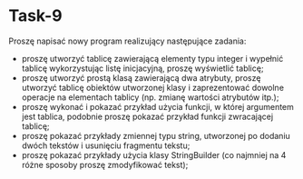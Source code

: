 # Task-9
Proszę napisać nowy program realizujący następujące zadania:
- proszę utworzyć tablicę zawierającą elementy typu integer i wypełnić tablicę wykorzystując listę inicjacyjną, proszę wyświetlić tablicę;
- proszę utworzyć prostą klasą zawierającą dwa atrybuty, proszę utworzyć tablicę obiektów utworzonej klasy i zaprezentować dowolne operacje na elementach tablicy (np. zmianę wartości atrybutów itp.);
- proszę wykonać i pokazać przykład użycia funkcji, w której argumentem jest tablica, podobnie proszę pokazać przykład funkcji zwracającej tablicę;
- proszę pokazać przykłady zmiennej typu string, utworzonej po dodaniu dwóch tekstów i usunięciu fragmentu tekstu;
- proszę pokazać przykłady użycia klasy StringBuilder (co najmniej na 4 różne sposoby proszę zmodyfikować tekst);
